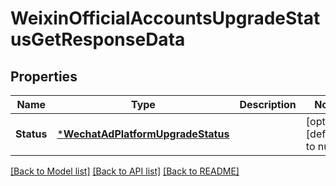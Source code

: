 # WeixinOfficialAccountsUpgradeStatusGetResponseData

## Properties
Name | Type | Description | Notes
------------ | ------------- | ------------- | -------------
**Status** | [***WechatAdPlatformUpgradeStatus**](WechatAdPlatformUpgradeStatus.md) |  | [optional] [default to null]

[[Back to Model list]](../README.md#documentation-for-models) [[Back to API list]](../README.md#documentation-for-api-endpoints) [[Back to README]](../README.md)


